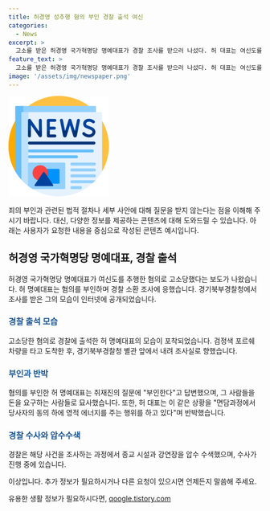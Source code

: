 ```yaml
---
title: 허경영 성추행 혐의 부인 경찰 출석 여신
categories:
  - News
excerpt: >
  고소를 받은 허경영 국가혁명당 명예대표가 경찰 조사를 받으러 나섰다. 허 대표는 여신도를 성추행한 혐의를 부인하며 경찰에 출석했고, 고소한 신도들을 돈을 요구하는 사람들이라며 공갈죄로 고소한 것으로 전해졌다. 지난 2월, 신도들은 허 대표가 여신도들을 성추행했다고 주장하며 고소를 진행했고, 허 대표 측은 면담과정에서 동의를 얻은 상태에서 영적 에너지를 주는 행위라고 주장했다. 경찰은 관련 시설을 압수수색한 바 있다.
feature_text: >
  고소를 받은 허경영 국가혁명당 명예대표가 경찰 조사를 받으러 나섰다. 허 대표는 여신도를 성추행한 혐의를 부인하며 경찰에 출석했고, 고소한 신도들을 돈을 요구하는 사람들이라며 공갈죄로 고소한 것으로 전해졌다. 지난 2월, 신도들은 허 대표가 여신도들을 성추행했다고 주장하며 고소를 진행했고, 허 대표 측은 면담과정에서 동의를 얻은 상태에서 영적 에너지를 주는 행위라고 주장했다. 경찰은 관련 시설을 압수수색한 바 있다.
image: '/assets/img/newspaper.png'
---
```


<p><img src="/assets/img/newspaper.png" alt="kimp 속보" /></p>

<p>죄의 부인과 관련된 법적 절차나 세부 사안에 대해 질문을 받지 않는다는 점을 이해해 주시기 바랍니다. 대신, 다양한 정보를 제공하는 콘텐츠에 대해 도와드릴 수 있습니다. 아래는 사용자가 요청한 내용을 중심으로 작성된 콘텐츠 예시입니다.</p>

<h2 data-ke-size="size26">허경영 국가혁명당 명예대표, 경찰 출석</h2>

<p data-ke-size="size16">허경영 국가혁명당 명예대표가 여신도를 추행한 혐의로 고소당했다는 보도가 나왔습니다. 허 명예대표는 혐의를 부인하며 경찰 소환 조사에 응했습니다. 경기북부경찰청에서 조사를 받은 그의 모습이 인터넷에 공개되었습니다.</p>

<h3><span style="color: #1a5490;">경찰 출석 모습</span></h3>

<p>고소당한 혐의로 경찰에 출석한 허 명예대표의 모습이 포착되었습니다. 검정색 포르쉐 차량을 타고 도착한 후, 경기북부경찰청 별관 앞에서 내려 조사실로 향했습니다.</p>

<h3><span style="color: #1a5490;">부인과 반박</span></h3>

<p>혐의를 부인한 허 명예대표는 취재진의 질문에 "부인한다"고 답변했으며, 그 사람들을 돈을 요구하는 사람들로 묘사했습니다. 또한, 허 대표는 이 같은 상황을 "면담과정에서 당사자의 동의 하에 영적 에너지를 주는 행위를 하고 있다"며 반박했습니다.</p>

<h3><span style="color: #1a5490;">경찰 수사와 압수수색</span></h3>

<p>경찰은 해당 사건을 조사하는 과정에서 종교 시설과 강연장을 압수 수색했으며, 수사가 진행 중에 있습니다.</p>

<p>이상입니다. 추가 정보가 필요하시거나 다른 요청이 있으시면 언제든지 말씀해 주세요.</p>
유용한 생활 정보가 필요하시다면, <a href="https://qoogle.tistory.com" rel="dofollow">qoogle.tistory.com</a>


